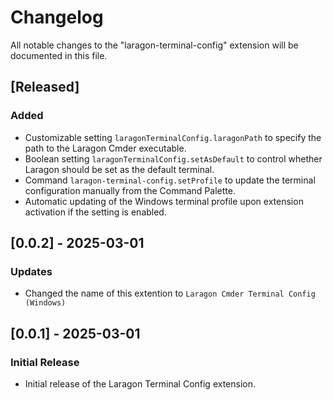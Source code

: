 # Changelog

All notable changes to the "laragon-terminal-config" extension will be documented in this file.

## [Released]

### Added
- Customizable setting `laragonTerminalConfig.laragonPath` to specify the path to the Laragon Cmder executable.
- Boolean setting `laragonTerminalConfig.setAsDefault` to control whether Laragon should be set as the default terminal.
- Command `laragon-terminal-config.setProfile` to update the terminal configuration manually from the Command Palette.
- Automatic updating of the Windows terminal profile upon extension activation if the setting is enabled.



## [0.0.2] - 2025-03-01

### Updates
- Changed the name of this extention to ``` Laragon Cmder Terminal Config (Windows) ```

## [0.0.1] - 2025-03-01

### Initial Release
- Initial release of the Laragon Terminal Config extension.
